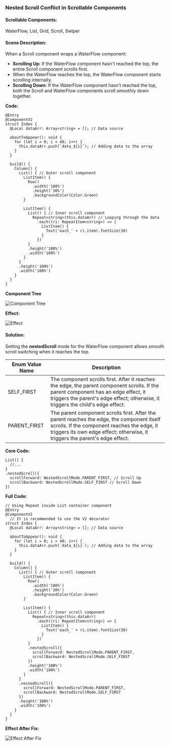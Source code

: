 ### Nested Scroll Conflict in Scrollable Components

#### Scrollable Components:

WaterFlow, List, Grid, Scroll, Swiper

#### Scene Description:

When a Scroll component wraps a WaterFlow component:

* **Scrolling Up:** If the WaterFlow component hasn't reached the top, the entire Scroll component scrolls first.
* When the WaterFlow reaches the top, the WaterFlow component starts scrolling internally.
* **Scrolling Down:** If the WaterFlow component hasn’t reached the top, both the Scroll and WaterFlow components scroll smoothly down together.

**Code:**

```ArkTS
@Entry
@ComponentV2
struct Index {
  @Local dataArr: Array<string> = []; // Data source

  aboutToAppear(): void {
    for (let i = 0; i < 40; i++) {
      this.dataArr.push(`data_${i}`); // Adding data to the array
    }
  }

  build() {
    Column() {
      List() { // Outer scroll component
        ListItem() {
          Row()
            .width('100%')
            .height('30%')
            .backgroundColor(Color.Green)
        }

        ListItem() {
          List() { // Inner scroll component
            Repeat<string>(this.dataArr) // Looping through the data
              .each((ri: RepeatItem<string>) => {
                ListItem() {
                  Text('each_' + ri.item).fontSize(30)
                }
              })
          }
          .height('100%')
          .width('100%')
        }
      }
      .height('100%')
      .width('100%')
    }
  }
}
```

**Component Tree**

![Component Tree](https://i-blog.csdnimg.cn/direct/5b878fd52a10475789ff517ac11baa40.png)

**Effect:**

![Effect](https://i-blog.csdnimg.cn/direct/7fd3ab5f672949f49f5e138356290693.gif)

#### Solution:

Setting the **nestedScroll** mode for the WaterFlow component allows smooth scroll switching when it reaches the top.

| Enum Value Name | Description                                                                                                                                                                                                               |
| --------------- | ------------------------------------------------------------------------------------------------------------------------------------------------------------------------------------------------------------------------- |
| SELF\_FIRST     | The component scrolls first. After it reaches the edge, the parent component scrolls. If the parent component has an edge effect, it triggers the parent's edge effect; otherwise, it triggers the child's edge effect.   |
| PARENT\_FIRST   | The parent component scrolls first. After the parent reaches the edge, the component itself scrolls. If the component reaches the edge, it triggers its own edge effect; otherwise, it triggers the parent's edge effect. |

**Core Code:**

```ArkTS
List() {
  //...
}
.nestedScroll({
  scrollForward: NestedScrollMode.PARENT_FIRST, // Scroll Up
  scrollBackward: NestedScrollMode.SELF_FIRST // Scroll Down
})
```

**Full Code:**

```ArkTS
// Using Repeat inside List container component
@Entry
@ComponentV2
  // It is recommended to use the V2 decorator
struct Index {
  @Local dataArr: Array<string> = []; // Data source

  aboutToAppear(): void {
    for (let i = 0; i < 40; i++) {
      this.dataArr.push(`data_${i}`); // Adding data to the array
    }
  }

  build() {
    Column() {
      List() { // Outer scroll component
        ListItem() {
          Row()
            .width('100%')
            .height('30%')
            .backgroundColor(Color.Green)
        }

        ListItem() {
          List() { // Inner scroll component
            Repeat<string>(this.dataArr)
              .each((ri: RepeatItem<string>) => {
                ListItem() {
                  Text('each_' + ri.item).fontSize(30)
                }
              })
          }
          .nestedScroll({
            scrollForward: NestedScrollMode.PARENT_FIRST,
            scrollBackward: NestedScrollMode.SELF_FIRST
          })
          .height('100%')
          .width('100%')
        }
      }
      .nestedScroll({
        scrollForward: NestedScrollMode.PARENT_FIRST,
        scrollBackward: NestedScrollMode.SELF_FIRST
      })
      .height('100%')
      .width('100%')
    }
  }
}
```

**Effect After Fix:**


![Effect After Fix](https://i-blog.csdnimg.cn/direct/12276bd0d184463497623b5f1e5949d9.gif)
